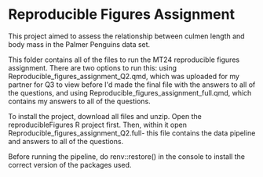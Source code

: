 # Reproducible Figures Assignment

This project aimed to assess the relationship between culmen length and body mass in the Palmer Penguins data set. 

This folder contains all of the files to run the MT24 reproducible figures assignment. There are two options to run this: using Reproducible_figures_assignment_Q2.qmd, which was uploaded for my partner for Q3 to view before I'd made the final file with the answers to all of the questions, and using Reproducible_figures_assignment_full.qmd, which contains my answers to all of the questions.

To install the project, download all files and unzip. Open the reproducibleFigures R project first. Then, within it open Reproducible_figures_assignment_Q2.full- this file contains the data pipeline and answers to all of the questions. 

Before running the pipeline, do renv::restore() in the console to install the correct version of the packages used.

